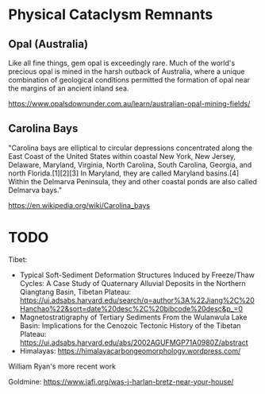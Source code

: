 # Physical Cataclysm Remnants

## Opal (Australia)

Like all fine things, gem opal is exceedingly rare. Much of the world's precious opal is mined in the harsh outback of Australia, where a unique combination of geological conditions permitted the formation of opal near the margins of an ancient inland sea.

https://www.opalsdownunder.com.au/learn/australian-opal-mining-fields/

## Carolina Bays

"Carolina bays are elliptical to circular depressions concentrated along the East Coast of the United States within coastal New York, New Jersey, Delaware, Maryland, Virginia, North Carolina, South Carolina, Georgia, and north Florida.[1][2][3] In Maryland, they are called Maryland basins.[4] Within the Delmarva Peninsula, they and other coastal ponds are also called Delmarva bays."

https://en.wikipedia.org/wiki/Carolina_bays

# TODO

Tibet:
- Typical Soft-Sediment Deformation Structures Induced by Freeze/Thaw Cycles: A Case Study of Quaternary Alluvial Deposits in the Northern Qiangtang Basin, Tibetan Plateau: https://ui.adsabs.harvard.edu/search/q=author%3A%22Jiang%2C%20Hanchao%22&sort=date%20desc%2C%20bibcode%20desc&p_=0
- Magnetostratigraphy of Tertiary Sediments From the Wulanwula Lake Basin: Implications for the Cenozoic Tectonic History of the Tibetan Plateau: https://ui.adsabs.harvard.edu/abs/2002AGUFMGP71A0980Z/abstract
- Himalayas: https://himalayacarbongeomorphology.wordpress.com/

William Ryan's more recent work

Goldmine: https://www.iafi.org/was-j-harlan-bretz-near-your-house/